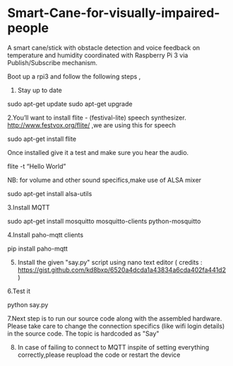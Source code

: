# Smart-Cane-for-visually-impaired-people
A smart cane/stick with obstacle detection and voice feedback on temperature and humidity coordinated with Raspberry Pi 3 via Publish/Subscribe mechanism.

Boot up a rpi3 and follow the following steps ,

1. Stay up to date

sudo apt-get update
sudo apt-get upgrade

2.You’ll want to install flite - (festival-lite) speech synthesizer. http://www.festvox.org/flite/ ,we are using this for
speech

sudo apt-get install flite

Once installed give it a test and make sure you hear the audio.

flite -t “Hello World”

NB: for volume and other sound specifics,make use of ALSA mixer 

sudo apt-get install alsa-utils

3.Install MQTT

sudo apt-get install mosquitto mosquitto-clients python-mosquitto

4.Install paho-mqtt clients

pip install paho-mqtt

5. Install the given "say.py" script using nano text editor ( credits : https://gist.github.com/kd8bxp/6520a4dcda1a43834a6cda402fa441d2 )

6.Test it

python say.py

7.Next step is to run our source code along with the assembled hardware. Please take care to change
the connection specifics (like wifi login details) in the source code. The topic is hardcoded as "Say"

8. In case of failing to connect to MQTT inspite of setting everything correctly,please reupload the code or restart the device

